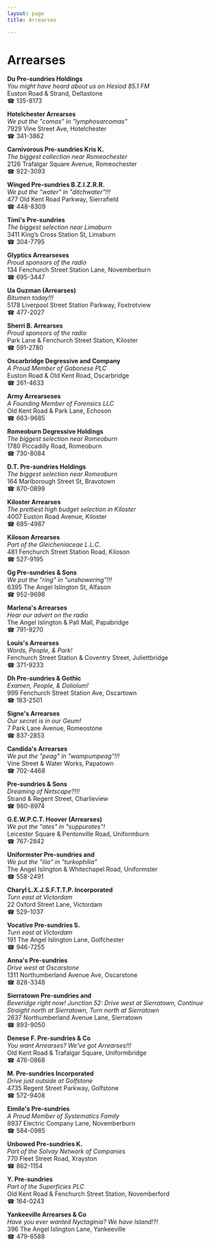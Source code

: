 ```yaml
---
layout: page 
title: Arrearses

---
```



# Arrearses


 **Du Pre-sundries Holdings**  
_You might have heard about us on Hesiod 85.1 FM_  
Euston Road & Strand, Deltastone  
☎ 135-8173

**Hotelchester Arrearses**  
_We put the "comas" in "lymphosarcomas"_  
7929 Vine Street Ave, Hotelchester  
☎ 341-3862

**Carnivorous Pre-sundries Kris K.**  
_The biggest collection near Romeochester_  
2126 Trafalgar Square Avenue, Romeochester  
☎ 922-3093

**Winged Pre-sundries B.Z.I.Z.R.R.**  
_We put the "water" in "ditchwater"!!!_  
477 Old Kent Road Parkway, Sierrafield  
☎ 448-8309

**Timi's Pre-sundries**  
_The biggest selection near Limaburn_  
3411 King’s Cross Station St, Limaburn  
☎ 304-7795

**Glyptics Arrearseses**  
_Proud sponsors of the radio_  
134 Fenchurch Street Station Lane, Novemberburn  
☎ 695-3447

**Ua Guzman (Arrearses)**  
_Bitumen today!!!_  
5178 Liverpool Street Station Parkway, Foxtrotview  
☎ 477-2027

**Sherri B. Arrearses**  
_Proud sponsors of the radio_  
Park Lane & Fenchurch Street Station, Kiloster  
☎ 591-2780

**Oscarbridge Degressive and Company**  
_A Proud Member of Gabonese PLC_  
Euston Road & Old Kent Road, Oscarbridge  
☎ 261-4633

**Army Arrearseses**  
_A Founding Member of Forensics LLC_  
Old Kent Road & Park Lane, Echoson  
☎ 663-9685

**Romeoburn Degressive Holdings**  
_The biggest selection near Romeoburn_  
1780 Piccadilly Road, Romeoburn  
☎ 730-8084

**D.T. Pre-sundries Holdings**  
_The biggest selection near Romeoburn_  
164 Marlborough Street St, Bravotown  
☎ 870-0899

**Kiloster Arrearses**  
_The prettiest high budget selection in Kiloster_  
4007 Euston Road Avenue, Kiloster  
☎ 685-4987

**Kiloson Arrearses**  
_Part of the Gleicheniaceae L.L.C._  
481 Fenchurch Street Station Road, Kiloson  
☎ 527-9195

**Gg Pre-sundries & Sons**  
_We put the "ring" in "unshowering"!!!_  
6395 The Angel Islington St, Alfason  
☎ 952-9698

**Marlena's Arrearses**  
_Hear our advert on the radio_  
The Angel Islington & Pall Mall, Papabridge  
☎ 791-9270

**Louis's Arrearses**  
_Words, People, & Park!_  
Fenchurch Street Station & Coventry Street, Juliettbridge  
☎ 371-9233

**Dh Pre-sundries & Gothic**  
_Examen, People, & Doliolum!_  
999 Fenchurch Street Station Ave, Oscartown  
☎ 183-2501

**Signe's Arrearses**  
_Our secret is in our Geum!_  
7 Park Lane Avenue, Romeostone  
☎ 837-2853

**Candida's Arrearses**  
_We put the "peag" in "wampumpeag"!!!_  
Vine Street & Water Works, Papatown  
☎ 702-4468

**Pre-sundries & Sons**  
_Dreaming of Netscape?!!!_  
Strand & Regent Street, Charlieview  
☎ 980-8974

**G.E.W.P.C.T. Hoover (Arrearses)**  
_We put the "ates" in "suppurates"!_  
Leicester Square & Pentonville Road, Uniformburn  
☎ 767-2842

**Uniformster Pre-sundries and**  
_We put the "ilia" in "turkophilia"_  
The Angel Islington & Whitechapel Road, Uniformster  
☎ 558-2491

**Charyl L.X.J.S.F.T.T.P. Incorporated**  
_Turn east at Victordam_  
22 Oxford Street Lane, Victordam  
☎ 529-1037

**Vocative Pre-sundries S.**  
_Turn east at Victordam_  
191 The Angel Islington Lane, Golfchester  
☎ 946-7255

**Anna's Pre-sundries**  
_Drive west at Oscarstone_  
1311 Northumberland Avenue Ave, Oscarstone  
☎ 828-3348

**Sierratown Pre-sundries and**  
_Beveridge right now! 
Junction 52: Drive west at Sierratown, Continue Straight north at Sierratown, Turn north at Sierratown_  
2637 Northumberland Avenue Lane, Sierratown  
☎ 893-9050

**Denese F. Pre-sundries & Co**  
_You want Arrearses? We've got Arrearses!!!_  
Old Kent Road & Trafalgar Square, Uniformbridge  
☎ 476-0868

**M. Pre-sundries Incorporated**  
_Drive just outside at Golfstone_  
4735 Regent Street Parkway, Golfstone  
☎ 572-9408

**Eimile's Pre-sundries**  
_A Proud Member of Systematics Family_  
8937 Electric Company Lane, Novemberburn  
☎ 584-0985

**Unbowed Pre-sundries K.**  
_Part of the Solvay Network of Companies_  
770 Fleet Street Road, Xrayston  
☎ 862-1154

**Y. Pre-sundries**  
_Part of the Superficies PLC_  
Old Kent Road & Fenchurch Street Station, Novemberford  
☎ 164-0243

**Yankeeville Arrearses & Co**  
_Have you ever wanted Nyctaginia? We have Island!?!_  
396 The Angel Islington Lane, Yankeeville  
☎ 479-6588

